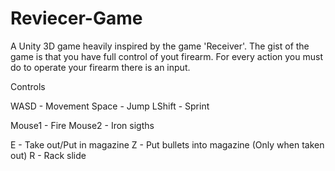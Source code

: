 # Reviecer-Game
A Unity 3D game heavily inspired by the game 'Receiver'.
The gist of the game is that you have full control of yout firearm. For every action you must do to operate your firearm there is an input.

Controls

WASD - Movement
Space - Jump
LShift - Sprint

Mouse1 - Fire
Mouse2 - Iron sigths

E - Take out/Put in magazine
Z - Put bullets into magazine (Only when taken out)
R - Rack slide
